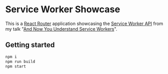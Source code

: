 # Service Worker Showcase

This is a [React Router](https://reactrouter.com/) application showcasing the [Service Worker API](https://developer.mozilla.org/en-US/docs/Web/API/Service_Worker_API) from my talk "[And Now You Understand Service Workers](https://sw-talk.vercel.app)".

## Getting started

```sh
npm i
npm run build
npm start
```
